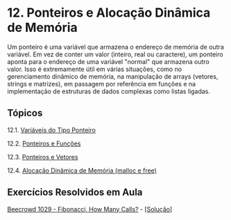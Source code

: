 # 12. Ponteiros e Alocação Dinâmica de Memória

Um ponteiro é uma variável que armazena o endereço de memória de outra variável. Em vez de conter um valor (inteiro, real ou caractere), um ponteiro aponta para o endereço de uma variável "normal" que armazena outro valor. Isso é extremamente útil em várias situações, como no gerenciamento dinâmico de memória, na manipulação de arrays (vetores, strings e matrizes), em passagem por referência em funções e na implementação de estruturas de dados complexas como listas ligadas.

## Tópicos

12.1. [Variáveis do Tipo Ponteiro](definicao.md)

12.2. [Ponteiros e Funções](funcoes.md)

12.3. [Ponteiros e Vetores](vetores.md)

12.4. [Alocação Dinâmica de Memória (malloc e free)](malloc.md)

## Exercícios Resolvidos em Aula

[Beecrowd 1029 - Fibonacci, How Many Calls?](https://judge.beecrowd.com/en/problems/view/1029) - [[Solução](beecrowd_1029.c)]

